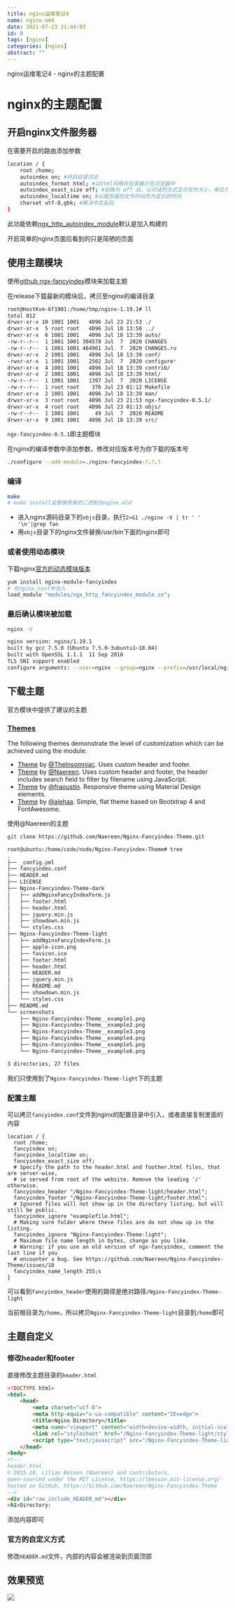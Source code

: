 ```yaml
---
title: nginx运维笔记4
name: nginx-om4
date: 2021-07-23 21:44:03
id: 0
tags: [nginx]
categories: [nginx]
abstract: ""
---
```


nginx运维笔记4 - nginx的主题配置

<!--more-->

# nginx的主题配置

## 开启nginx文件服务器

在需要开启的路由添加参数

```bash
location / {    
    root /home;
    autoindex on; #开启目录浏览
    autoindex_format html; #以html风格将目录展示在浏览器中
    autoindex_exact_size off; #切换为 off 后，以可读的方式显示文件大小，单位为 KB、MB 或者 GB
    autoindex_localtime on; #以服务器的文件时间作为显示的时间
    charset utf-8,gbk; #解决中文乱码
}    
```

此功能依赖[ngx_http_autoindex_module](https://link.segmentfault.com/?url=http%3A%2F%2Fnginx.org%2Fen%2Fdocs%2Fhttp%2Fngx_http_autoindex_module.html)默认是加入构建的

开启简单的nginx页面后看到的只是简陋的页面

## 使用主题模块

使用[github ngx-fancyindex](https://github.com/aperezdc/ngx-fancyindex)模块来加载主题

在release下载最新的模块后，拷贝至nginx的编译目录

```bash
root@HostKvm-6f1901:/home/tmp/nginx-1.19.1# ll
total 812
drwxr-xr-x 10 1001 1001   4096 Jul 23 21:53 ./
drwxr-xr-x  5 root root   4096 Jul 18 13:50 ../
drwxr-xr-x  6 1001 1001   4096 Jul 18 13:39 auto/
-rw-r--r--  1 1001 1001 304578 Jul  7  2020 CHANGES
-rw-r--r--  1 1001 1001 464961 Jul  7  2020 CHANGES.ru
drwxr-xr-x  2 1001 1001   4096 Jul 18 13:39 conf/
-rwxr-xr-x  1 1001 1001   2502 Jul  7  2020 configure*
drwxr-xr-x  4 1001 1001   4096 Jul 18 13:39 contrib/
drwxr-xr-x  2 1001 1001   4096 Jul 18 13:39 html/
-rw-r--r--  1 1001 1001   1397 Jul  7  2020 LICENSE
-rw-r--r--  1 root root    376 Jul 23 01:12 Makefile
drwxr-xr-x  2 1001 1001   4096 Jul 18 13:39 man/
drwxr-xr-x  3 root root   4096 Jul 23 21:53 ngx-fancyindex-0.5.1/
drwxr-xr-x  4 root root   4096 Jul 23 01:13 objs/
-rw-r--r--  1 1001 1001     49 Jul  7  2020 README
drwxr-xr-x  9 1001 1001   4096 Jul 18 13:39 src/
```

`ngx-fancyindex-0.5.1`即主题模块

在nginx的编译参数中添加参数，修改对应版本号为你下载的版本号

```bash
./configure --add-module=./nginx-fancyindex-?.?.? 
```

### 编译

```bash
make
# make install会替换原来的二进制为nginx.old
```

- 进入nginx源码目录下的`objs`目录，执行`2>&1 ./nginx -V | tr ' ' '\n'|grep fan`
- 用`objs`目录下的nginx文件替换/usr/bin下面的nginx即可

### 或者使用动态模块

下载nginx[官方的动态模块版本](https://www.nginx.com/resources/wiki/start/topics/tutorials/install/)

```bash
yum install nginx-module-fancyindex
# 在nginx.conf中加入
load_module "modules/ngx_http_fancyindex_module.so";
```

### 最后确认模块被加载

```bash
nginx -V

nginx version: nginx/1.19.1
built by gcc 7.5.0 (Ubuntu 7.5.0-3ubuntu1~18.04) 
built with OpenSSL 1.1.1  11 Sep 2018
TLS SNI support enabled
configure arguments: --user=nginx --group=nginx --prefix=/usr/local/nginx --with-http_stub_status_module --with-http_ssl_module --with-http_v2_module --with-http_slice_module --with-http_gzip_static_module --add-module=/home/ngx_module/ngx-fancyindex-0.5.1
```



## 下载主题

官方模块中提供了建议的主题

### [Themes](https://github.com/aperezdc/ngx-fancyindex#id6)

The following themes demonstrate the level of customization which can be achieved using the module:

- [Theme](https://github.com/TheInsomniac/Nginx-Fancyindex-Theme) by [@TheInsomniac](https://github.com/TheInsomniac). Uses custom header and footer.
- [Theme](https://github.com/Naereen/Nginx-Fancyindex-Theme) by [@Naereen](https://github.com/Naereen/). Uses custom header and footer, the header includes search field to filter by filename using JavaScript.
- [Theme](https://github.com/fraoustin/Nginx-Fancyindex-Theme) by [@fraoustin](https://github.com/fraoustin). Responsive theme using Material Design elements.
- [Theme](https://github.com/alehaa/nginx-fancyindex-flat-theme) by [@alehaa](https://github.com/alehaa). Simple, flat theme based on Bootstrap 4 and FontAwesome.

使用@Naereen的主题

```bash
git clone https://github.com/Naereen/Nginx-Fancyindex-Theme.git

root@ubuntu:/home/code/node/Nginx-Fancyindex-Theme# tree
.
├── _config.yml
├── fancyindex.conf
├── HEADER.md
├── LICENSE
├── Nginx-Fancyindex-Theme-dark
│   ├── addNginxFancyIndexForm.js
│   ├── footer.html
│   ├── header.html
│   ├── jquery.min.js
│   ├── showdown.min.js
│   └── styles.css
├── Nginx-Fancyindex-Theme-light
│   ├── addNginxFancyIndexForm.js
│   ├── apple-icon.png
│   ├── favicon.ico
│   ├── footer.html
│   ├── header.html
│   ├── HEADER.md
│   ├── jquery.min.js
│   ├── README.md
│   ├── showdown.min.js
│   └── styles.css
├── README.md
└── screenshots
    ├── Nginx-Fancyindex-Theme__example1.png
    ├── Nginx-Fancyindex-Theme__example2.png
    ├── Nginx-Fancyindex-Theme__example3.png
    ├── Nginx-Fancyindex-Theme__example4.png
    ├── Nginx-Fancyindex-Theme__example5.png
    └── Nginx-Fancyindex-Theme__example6.png

3 directories, 27 files
```

我们只使用到了`Nginx-Fancyindex-Theme-light`下的主题

### 配置主题

可以拷贝`fancyindex.conf`文件到nginx的配置目录中引入，或者直接复制里面的内容

```nginx
location / {
  root /home;
  fancyindex on;
  fancyindex_localtime on;
  fancyindex_exact_size off;
  # Specify the path to the header.html and foother.html files, that are server-wise,
  # ie served from root of the website. Remove the leading '/' otherwise.
  fancyindex_header "/Nginx-Fancyindex-Theme-light/header.html";
  fancyindex_footer "/Nginx-Fancyindex-Theme-light/footer.html";
  # Ignored files will not show up in the directory listing, but will still be public.
  fancyindex_ignore "examplefile.html";
  # Making sure folder where these files are do not show up in the listing.
  fancyindex_ignore "Nginx-Fancyindex-Theme-light";
  # Maximum file name length in bytes, change as you like.
  # Warning: if you use an old version of ngx-fancyindex, comment the last line if you
  # encounter a bug. See https://github.com/Naereen/Nginx-Fancyindex-Theme/issues/10
  fancyindex_name_length 255;s
}
```

可以看到`fancyindex_header`使用的路径是绝对路径`/Nginx-Fancyindex-Theme-light`

当前根目录为`/home`，所以拷贝`Nginx-Fancyindex-Theme-light`目录到`/home`即可

## 主题自定义

### 修改header和footer

直接修改主题目录的`header.html`

```html
<!DOCTYPE html>
<html>
    <head>
        <meta charset="utf-8">
        <meta http-equiv="x-ua-compatible" content="IE=edge">
        <title>Nginx Directory</title>
        <meta name="viewport" content="width=device-width, initial-scale=1">
        <link rel="stylesheet" href="/Nginx-Fancyindex-Theme-light/styles.css">
        <script type="text/javascript" src="/Nginx-Fancyindex-Theme-light/jquery.min.js"></script>
    </head>
<body>
<!--
header.html
© 2015-18, Lilian Besson (Naereen) and contributors,
open-sourced under the MIT License, https://lbesson.mit-license.org/
hosted on GitHub, https://GitHub.com/Naereen/Nginx-Fancyindex-Theme
-->
<div id="raw_include_HEADER_md"></div>
<h1>Directory:
```

添加内容即可

### 官方的自定义方式

修改`HEADER.md`文件，内部的内容会被渲染到页面顶部

## 效果预览

![](/images/nginx-om4-1.png)